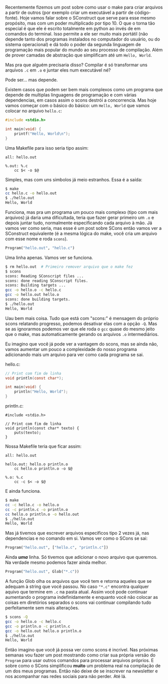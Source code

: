 
<!--
# Possíveis subtitulos:
    - Matador do make?
    -
-->

Recentemente fizemos um post sobre como usar o make para criar arquivos a
partir de outros (por exemplo criar um executável a partir de código-fonte).
Hoje vamos falar sobre o SConstruct que serve para esse mesmo propósito, mas
com um poder multiplicado por tipo 10. O que o torna tão especial é que ele é
escrito totalmente em python ao invés de em comandos do terminal. Isso permite
a ele ser muito mais portátil (não depende tanto dos programas instalados no
computador do usuário, ou do sistema operacional) e dá todo o poder da segunda
linguagem de programação mais popular do mundo ao seu processo de compilação.
Além de prover camadas de abstração que simplificam até um `Hello, World`.

Mas pra que alguém precisaria disso? Compilar é só transformar uns arquivos
`.c` em `.o` e juntar eles num executável né?

Pode ser... mas depende.

Existem casos que podem ser bem mais complexos como um programa que depende de
multiplas linguagens de programação e com várias dependencias, em casos assim o
scons destrói a concorrencia. Mas hoje vamos começar com o básico do básico: um
`Hello, World` que vamos colocar no arquivo `hello.c`:

```c
#include <stdio.h>

int main(void) {
    printf("Hello, World\n");
}
```

Uma Makefile para isso seria tipo assim:

```make
all: hello.out

%.out: %.c
	cc $< -o $@
```

Simples, mas com uns simbolos já meio estranhos. Essa é a saída:

```bash
$ make
cc hello.c -o hello.out
$ ./hello.out
Hello, World
```

Funciona, mas pra um programa um pouco mais complexo (tipo com mais arquivos)
já daria uma dificultada, teria que fazer gerar primeiro um `.o` e depois
juntar tudo, normalmente especificando cada arquivo à mão. Já vamos ver como
seria, mas esse é um post sobre SCons então vamos ver a SConstruct equivalente
(é a mesma lógica do make, você cria um arquivo com esse nome e roda `scons`).

```python
Program("hello.out", "hello.c")
```

Uma linha apenas. Vamos ver se funciona.

```bash
$ rm hello.out  # Primeiro remover arquivo que o make fez
$ scons
scons: Reading SConscript files ...
scons: done reading SConscript files.
scons: Building targets ...
gcc -o hello.o -c hello.c
gcc -o hello.out hello.o
scons: done building targets.
$ ./hello.out
Hello, World
```

Uau bem mais coisa. Tudo que está com "scons:" é mensagem do próprio scons
relatando progresso, podemos desativar elas com a opção `-Q`. Mas se as
ignorarmos podemos ver que ele roda o `gcc` quase do mesmo jeito que o make,
mas automaticamente gerando os arquivos `.o` intermediários.

Eu imagino que você já pode ver a vantagem do scons, mas se ainda não, vamos
aumentar um pouco a complexidade do nosso programa adicionando mais um arquivo
para ver como cada programa se sai.

hello.c:
```c
// Print com fim de linha
void println(const char*);

int main(void) {
	println("Hello, World");
}
```

println.c:
```
#include <stdio.h>

// Print com fim de linha
void println(const char* texto) {
	puts(texto);
}
```

Nossa Makefile teria que ficar assim:

```make
all: hello.out

hello.out: hello.o println.o
	cc hello.o println.o -o $@

%.o: %.c
	cc -c $< -o $@
```

E ainda funciona.

```bash
$ make
cc -c hello.c -o hello.o
cc -c println.c -o println.o
cc hello.o println.o -o hello.out
$ ./hello.out
Hello, World
```

Mas já tivemos que escrever arquivos especificos tipo 2 vezes já, nas dependencias
e no comando em si. Vamos ver como o SCons se sai:

```python
Program("hello.out", ["hello.c", "println.c"])
```

Ainda ***uma*** linha. Só tivemos que adicionar o novo arquivo que queremos. Na
verdade mesmo podemos fazer ainda melhor.

```python
Program("hello.out", Glob("*.c"))
```

A função Glob olha os arquivos que você tem e retorna aqueles que se adequam à
string que você passou. No caso `"*.c"` encontra qualquer aquivo que termine em
`.c` na pasta atual. Assim você pode continuar aumentando o programa
indefinidamente e enquanto você não colocar as coisas em diretórios separados o
scons vai continuar compilando tudo perfeitamente sem mais alterações.

```bash
$ scons -Q
gcc -o hello.o -c hello.c
gcc -o println.o -c println.c
gcc -o hello.out hello.o println.o
$ ./hello.out
Hello, World
```

Então imagino que você já possa ver como scons é incrível. Nas próximas semanas
vou fazer um post mostrando como criar sua própria versão do `Program` para
usar outros comandos para processar arquivos próprios. E sobre como o SCons
simplificou **muito** um problema real na compilação de um dos meus programas.
Então não deixe de se inscrever na newsletter e nos acompanhar nas redes
sociais para não perder. Até lá.

